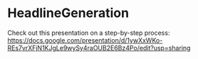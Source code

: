 # HeadlineGeneration

Check out this presentation on a step-by-step process:
https://docs.google.com/presentation/d/1ywXxWKo-REs7vrXFjN1KJgLe9wySy4raOUB2E6Bz4Po/edit?usp=sharing

